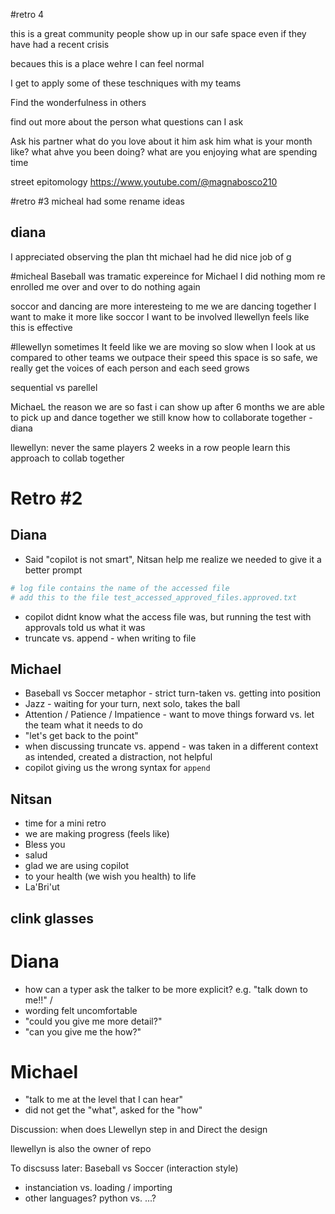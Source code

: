 #retro 4

this is a great community
people show up in our safe space 
even if they have had a recent crisis

becaues this is a place wehre I can feel normal

I get to apply some of these teschniques with my teams

Find the wonderfulness in others

find out more about the person
what questions can I ask 

Ask his partner
what do you love about it him
ask him
what is your month like?
what ahve you been doing?
what are you enjoying
what are spending time

street epitomology
https://www.youtube.com/@magnabosco210

#retro #3
micheal had some rename ideas

## diana
I appreciated observing the plan tht michael had
he did nice job of g

#micheal
Baseball was tramatic expereince for Michael
I did nothing
mom re enrolled me over and over to do nothing again

soccor and dancing are more interesteing to me
we are dancing together
I want to make it more like soccor
I want to be involved
llewellyn feels like this is effective 

#llewellyn
sometimes It feeld like we are moving so slow
when I look at us compared to other teams
we outpace their speed
this space is so safe, we really get the voices of each person and 
each seed grows

sequential vs parellel

MichaeL
the reason we are so fast
i can show up after 6 months 
we are able to pick up and dance together
we still know how to collaborate together - diana 

llewellyn: 
never the same players 2 weeks in a row
people learn this approach to collab together


# Retro #2

## Diana
- Said "copilot is not smart", Nitsan help me realize we needed to give it a better prompt
```python
# log file contains the name of the accessed file
# add this to the file test_accessed_approved_files.approved.txt
```
- copilot didnt know what the access file was, but running the test with approvals told us what it was
- truncate vs. append - when writing to file

## Michael
- Baseball vs Soccer metaphor - strict turn-taken vs. getting into position
- Jazz - waiting for your turn, next solo, takes the ball
- Attention / Patience / Impatience - want to move things forward vs. let the team what it needs to do
- "let's get back to the point"
- when discussing truncate vs. append - was taken in a different context as intended, created a distraction, not helpful
- copilot giving us the wrong syntax for `append`

## Nitsan
- time for a mini retro
- we are making progress (feels like)
- Bless you 
- salud 
- glad we are using copilot
- to your health  (we wish you health) to life
- La'Bri'ut

clink glasses 
- 




# Diana

- how can a typer ask the talker to be more explicit?
  e.g. "talk down to me!!" / 
- wording felt uncomfortable
- "could you give me more detail?"
- "can you give me the how?"


# Michael

- "talk to me at the level that I can hear"
- did not get the "what", asked for the "how"

Discussion:  when does Llewellyn step in and Direct the design

llewellyn is also the owner of repo

To discsuss later: 
Baseball vs Soccer  (interaction style)
- instanciation vs. loading / importing
- other languages?  python vs. ...?